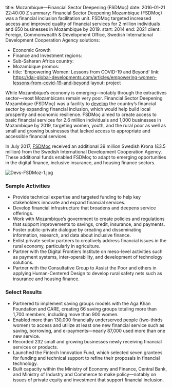 
title: Mozambique—Financial Sector Deepening (FSDMoç)
date: 2016-01-21 22:40:00 Z
summary: Financial Sector Deepening Mozambique (FSDMoç) was a financial inclusion
  facilitation unit. FSDMoç targeted increased access and improved quality of financial
  services for 2 million individuals and 650 businesses in Mozambique by 2019.
start: 2014
end: 2021
client: Foreign, Commonwealth & Development Office, Swedish International Development
  Cooperation Agency
solutions:
- Economic Growth
- Finance and Investment
regions:
- Sub-Saharan Africa
country:
- Mozambique
promos:
- title: 'Empowering Women: Lessons from COVID-19 and Beyond'
  link: https://dai-global-developments.com/articles/empowering-women-lessons-from-covid-19-and-beyond
layout: project


While Mozambique’s economy is emerging—notably through the extractives sector—most Mozambicans remain very poor. Financial Sector Deepening Mozambique (FSDMoç) was a facility to [develop](http://dai-global-developments.com/articles/qa-assisting-mozambiques-rural-poor-to-build-stability-and-economic-opportunity-through-digital-financial-inclusion?utm_source=daidotcom) the country’s financial sector by expanding financial inclusion, which would help build local prosperity and economic resilience. FSDMoç aimed to create access to basic financial services for 2.6 million individuals and 1,000 businesses in Mozambique by 2019, targeting women, youth, and the rural poor as well as small and growing businesses that lacked access to appropriate and accessible financial services.

In July 2017, [FSDMoç](http://fsdmoc.com/) received an additional 39 million Swedish Krona (£3.5 million) from the Swedish International Development Cooperation Agency. These additional funds enabled FSDMoç to adapt to emerging opportunities in the digital finance, inclusive insurance, and housing finance sectors.

![Devs-FSDMoz-1.jpg](/uploads/Devs-FSDMoz-1.jpg)

###  Sample Activities

* Provide technical expertise and targeted funding to help key stakeholders innovate and expand financial services.
* Develop financial infrastructure that broadens and deepens service offerings.
* Work with Mozambique’s government to create policies and regulations that support improvements to savings, credit, insurance, and payments.
* Foster public-private dialogue by creating and disseminating information, research, and data about inclusive finance.
* Enlist private sector partners to creatively address financial issues in the rural economy, particularly in agriculture.
* Partner with the Digital Frontiers Institute on meso-level activities such as payment systems, inter-operability, and development of technology solutions.
* Partner with the Consultative Group to Assist the Poor and others in applying Human-Centered Design to develop rural safety nets such as insurance and housing finance.

###  Select Results

* Partnered to implement saving groups models with the Aga Khan Foundation and CARE, creating 66 saving groups totaling more than 1,700 members, including move than 900 women.
* Enabled more than 130,000 financially underserved people (two-thirds women) to access and utilize at least one new financial service such as saving, borrowing, and e-payments—nearly 87,000 used more than one new service.
* Recorded 232 small and growing businesses newly receiving financial services or products.
* Launched the Fintech Innovation Fund, which selected seven grantees for funding and technical support to refine their proposals in financial technology.
* Built capacity within the Ministry of Economy and Finance, Central Bank, and Ministry of Industry and Commerce to make policy—notably on issues of private equity and investment that support financial inclusion.
